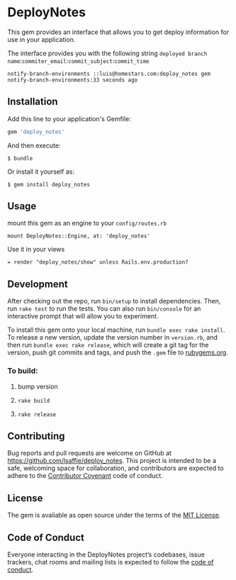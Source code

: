 # DeployNotes

This gem provides an interface that allows you to get deploy information for use in your application.

The interface provides you with the following string
`deployed branch name`:`commiter_email`:`commit_subject`:`commit_time`

`notify-branch-environments ::luis@homestars.com:deploy_notes gem notify-branch-environments:33 seconds ago`

## Installation

Add this line to your application's Gemfile:

```ruby
gem 'deploy_notes'
```

And then execute:

    $ bundle

Or install it yourself as:

    $ gem install deploy_notes

## Usage

mount this gem as an engine to your `config/routes.rb`

`mount DeployNotes::Engine, at: 'deploy_notes'`

Use it in your views

`= render "deploy_notes/show" unless Rails.env.production?`

## Development

After checking out the repo, run `bin/setup` to install dependencies. Then, run `rake test` to run the tests. You can also run `bin/console` for an interactive prompt that will allow you to experiment.

To install this gem onto your local machine, run `bundle exec rake install`. To release a new version, update the version number in `version.rb`, and then run `bundle exec rake release`, which will create a git tag for the version, push git commits and tags, and push the `.gem` file to [rubygems.org](https://rubygems.org).

### To build:

1. bump version

2. `rake build`

3. `rake release`

## Contributing

Bug reports and pull requests are welcome on GitHub at https://github.com/lsaffie/deploy_notes. This project is intended to be a safe, welcoming space for collaboration, and contributors are expected to adhere to the [Contributor Covenant](http://contributor-covenant.org) code of conduct.

## License

The gem is available as open source under the terms of the [MIT License](https://opensource.org/licenses/MIT).

## Code of Conduct

Everyone interacting in the DeployNotes project’s codebases, issue trackers, chat rooms and mailing lists is expected to follow the [code of conduct](https://github.com/lsaffie/deploy_notes/blob/master/CODE_OF_CONDUCT.md).
